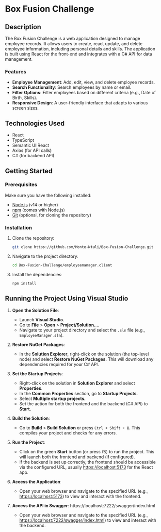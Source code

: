 # Box Fusion Challenge

## Description

The Box Fusion Challenge is a web application designed to manage employee records. 
It allows users to create, read, update, and delete employee information, including personal details and skills. 
The application is built using React for the front-end and integrates with a C# API for data management.

### Features

- **Employee Management**: Add, edit, view, and delete employee records.
- **Search Functionality**: Search employees by name or email.
- **Filter Options**: Filter employees based on different criteria (e.g., Date of Birth, Skills).
- **Responsive Design**: A user-friendly interface that adapts to various screen sizes.

## Technologies Used

- React
- TypeScript
- Semantic UI React
- Axios (for API calls)
- C# (for backend API)

## Getting Started

### Prerequisites

Make sure you have the following installed:

- [Node.js](https://nodejs.org/) (v14 or higher)
- [npm](https://www.npmjs.com/) (comes with Node.js)
- [Git](https://git-scm.com/) (optional, for cloning the repository)

### Installation

1. Clone the repository:

   ```bash
   git clone https://github.com/Monte-Ntuli/Box-Fusion-Challenge.git

2. Navigate to the project directory:
   
   ```bash
   cd Box-Fusion-Challenge/employeemanager.client

4. Install the dependencies:

   ```bash
   npm install


## Running the Project Using Visual Studio

1. **Open the Solution File**:
   - Launch **Visual Studio**.
   - Go to **File** > **Open** > **Project/Solution...**.
   - Navigate to your project directory and select the `.sln` file (e.g., `EmployeeManager.sln`).

2. **Restore NuGet Packages**:
   - In the **Solution Explorer**, right-click on the solution (the top-level node) and select **Restore NuGet Packages**. This will download any dependencies required for your C# API.

3. **Set the Startup Projects**:
   - Right-click on the solution in **Solution Explorer** and select **Properties**.
   - In the **Common Properties** section, go to **Startup Projects**.
   - Select **Multiple startup projects**.
   - Set the action for both the frontend and the backend (C# API) to **Start**.

4. **Build the Solution**:
   - Go to **Build** > **Build Solution** or press `Ctrl + Shift + B`. This compiles your project and checks for any errors.

5. **Run the Project**:
   - Click on the green **Start** button (or press `F5`) to run the project. This will launch both the frontend and backend (if configured).
   - If the backend is set up correctly, the frontend should be accessible via the configured URL, usually [https://localhost:5173](http://localhost:5173) for the React app.

6. **Access the Application**:
   - Open your web browser and navigate to the specified URL (e.g., [https://localhost:5173](https://localhost:5173)) to view and interact with the frontend.

7. **Access the API in Swagger**: https://localhost:7222/swagger/index.html
   - Open your web browser and navigate to the specified URL (e.g., [https://localhost:7222/swagger/index.html](https://localhost:7222/swagger/inddex.html)) to view and interact with the backend.

